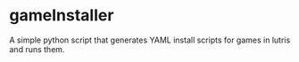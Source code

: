# gameInstaller
A simple python script that generates YAML install scripts for games in lutris and runs them.
